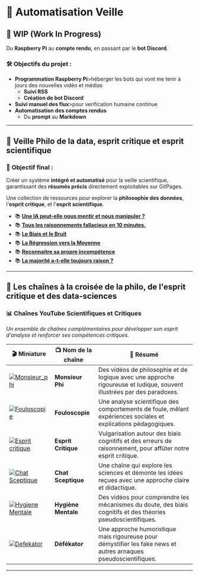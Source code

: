 # 🚀 **Automatisation Veille**

## 📌 **WIP (Work In Progress)**

Du **Raspberry Pi** au **compte rendu**, en passant par le **bot Discord**.

### **🛠️ Objectifs du projet :**

- **Programmation Raspberry Pi**>héberger les bots qui vont me tenir à jours des nouvelles vidéo et médias
	- **Suivi RSS**
	- **Création de bot Discord** 
- **Suivi manuel des flux**>pour verification humaine continue
- **Automatisation des comptes rendus**
    - Du **prompt** au **Markdown**

---

## 🧠 **Veille Philo de la data, esprit critique et esprit scientifique**
### 🎯 **Objectif final :**

Créer un système **intégré et automatisé** pour la veille scientifique, garantissant des **résumés précis** directement exploitables sur GitPages.

Une collection de ressources pour explorer la **philosophie des données**, l'**esprit critique**, et l'**esprit scientifique**.

- 📚 [**Une IA peut-elle nous mentir et nous manipuler ?**](Veille_philo/Quand_les_IA_nous_manipulent)
- 📚 [**Tous les raisonnements fallacieux en 10 minutes.**](Veille_philo/Tous_les_raisonnements_fallacieux_en_10_minutes)
- 📚 [**Le Biais et le Bruit**](Veille_philo/Le_Biais_et_le_Bruit)
- 📚 [**La Régression vers la Moyenne**](Veille_philo/La_Régression_vers_la_Moyenne)
- 📚 [**Reconnaitre sa propre incompétence**](Veille_philo/Reconnaitre_sa_propre_incompétence)
- 📚 [**La majorité a-t-elle toujours raison ?**](Veille_philo/la_majorité_a-t-elle_toujours_raison)

---

## 🎥 **Les chaînes à la croisée de la philo, de l'esprit critique et des data-sciences**

### 📊 **Chaînes YouTube Scientifiques et Critiques**

_Un ensemble de chaînes complémentaires pour développer son esprit d'analyse et renforcer ses compétences critiques._

|**🎬 Miniature**|**📺 Nom de la chaîne**|**📝 Résumé**|
|---|---|---|
|[![Monsieur_phi](https://img.youtube.com/vi/j2zv4jlo2Nw/0.jpg)](https://www.youtube.com/@MonsieurPhi)|**Monsieur Phi**|Des vidéos de philosophie et de logique avec une approche rigoureuse et ludique, souvent illustrées par des paradoxes.|
|[![Fouloscopie](https://img.youtube.com/vi/YO2QqBLfmXM/0.jpg)](https://www.youtube.com/@Fouloscopie/videos)|**Fouloscopie**|Une analyse scientifique des comportements de foule, mêlant expériences sociales et explications pédagogiques.|
|[![Esprit critique](https://img.youtube.com/vi/oYjLm4esVgs/0.jpg)](https://www.youtube.com/@lespritcritique)|**Esprit Critique**|Vulgarisation autour des biais cognitifs et des erreurs de raisonnement, pour affûter notre esprit critique.|
|[![Chat Sceptique](https://img.youtube.com/vi/NCHYDtA60-g/0.jpg)](https://www.youtube.com/@ChatSceptique)|**Chat Sceptique**|Une chaîne qui explore les sciences et démonte les idées reçues avec une approche claire et didactique.|
|[![Hygiene Mentale](https://img.youtube.com/vi/-YHR9kAUDHM/0.jpg)](https://www.youtube.com/@HygieneMentale)|**Hygiène Mentale**|Des vidéos pour comprendre les mécanismes du doute, des biais cognitifs et des théories pseudoscientifiques.|
|[![Defekator](https://img.youtube.com/vi/QhfXlYKDBfg/0.jpg)](https://www.youtube.com/@DefakatorOfficiel)|**Défékator**|Une approche humoristique mais rigoureuse pour démystifier les fake news et autres arnaques pseudoscientifiques.|

---

